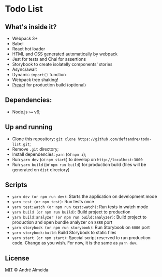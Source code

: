 # Todo List

## What's inside it?

-   Webpack 3+
-   Babel
-   React hot loader
-   HTML and CSS generated automatically by webpack
-   Jest for tests and Chai for assertions
-   Storybook to create isolatelly components' stories
-   Async/await
-   Dynamic `import()` function
-   Webpack tree shaking!
-   [Preact](https://preactjs.com/) for production build (optional)

## Dependencies:

-   Node.js `>=` v6;

## Up and running

-   Clone this repository: `git clone https://github.com/deftandre/todo-list.git`;
-   Remove `.git` directory;
-   Install dependencies: `yarn` (or `npm i`);
-   Run `yarn dev` (or `npm start`) to develop on `http://localhost:3000`
-   Run `yarn build` (or `npm run build`) for production build (files will be generated on `dist` directory)

## Scripts

-   `yarn dev (or npm run dev)`: Starts the application on development mode
-   `yarn test (or npm test)`: Run tests once
-   `yarn test:watch (or npm run test:watch)`: Run tests in watch mode
-   `yarn build (or npm run build)`: Build project to production
-   `yarn build:analyzer (or npm run build:analyzer)`: Build project to production and open bundle analyzer on `8888` port
-   `yarn storybook (or npm run storybook)`: Run Storybook on `6006` port
-   `yarn storybook:build`: Build Storybook to static files
-   `yarn start (or npm start)`: Special script reserved to run production code. Change as you wish. For now, it is the same as `yarn dev`.

## License

[MIT](https://github.com/deftandre/licenses/blob/master/MIT-LICENSE) &copy; André Almeida
